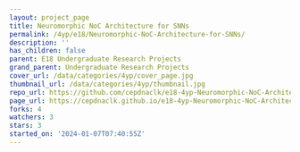 ```yaml
---
layout: project_page
title: Neuromorphic NoC Architecture for SNNs
permalink: /4yp/e18/Neuromorphic-NoC-Architecture-for-SNNs/
description: ''
has_children: false
parent: E18 Undergraduate Research Projects
grand_parent: Undergraduate Research Projects
cover_url: /data/categories/4yp/cover_page.jpg
thumbnail_url: /data/categories/4yp/thumbnail.jpg
repo_url: https://github.com/cepdnaclk/e18-4yp-Neuromorphic-NoC-Architecture-for-SNNs
page_url: https://cepdnaclk.github.io/e18-4yp-Neuromorphic-NoC-Architecture-for-SNNs
forks: 4
watchers: 3
stars: 3
started_on: '2024-01-07T07:40:55Z'
---
```



